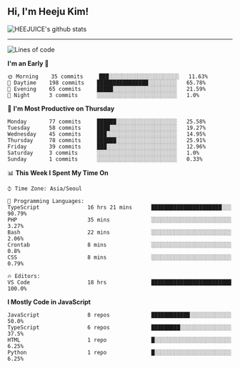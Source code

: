 ## Hi, I'm Heeju Kim!

![HEEJUICE's github stats](https://github-readme-stats.vercel.app/api?username=HEEJUICE&show_icons=true)

---
<!--START_SECTION:waka-->
![Lines of code](https://img.shields.io/badge/From%20Hello%20World%20I%27ve%20Written-8.2%20million%20lines%20of%20code-blue)

**I'm an Early 🐤** 

```text
🌞 Morning    35 commits     ███░░░░░░░░░░░░░░░░░░░░░░   11.63% 
🌆 Daytime    198 commits    ████████████████░░░░░░░░░   65.78% 
🌃 Evening    65 commits     █████░░░░░░░░░░░░░░░░░░░░   21.59% 
🌙 Night      3 commits      ░░░░░░░░░░░░░░░░░░░░░░░░░   1.0%

```
📅 **I'm Most Productive on Thursday** 

```text
Monday       77 commits     ██████░░░░░░░░░░░░░░░░░░░   25.58% 
Tuesday      58 commits     ████░░░░░░░░░░░░░░░░░░░░░   19.27% 
Wednesday    45 commits     ███░░░░░░░░░░░░░░░░░░░░░░   14.95% 
Thursday     78 commits     ██████░░░░░░░░░░░░░░░░░░░   25.91% 
Friday       39 commits     ███░░░░░░░░░░░░░░░░░░░░░░   12.96% 
Saturday     3 commits      ░░░░░░░░░░░░░░░░░░░░░░░░░   1.0% 
Sunday       1 commits      ░░░░░░░░░░░░░░░░░░░░░░░░░   0.33%

```


📊 **This Week I Spent My Time On** 

```text
⌚︎ Time Zone: Asia/Seoul

💬 Programming Languages: 
TypeScript               16 hrs 21 mins      ██████████████████████░░░   90.79% 
PHP                      35 mins             ░░░░░░░░░░░░░░░░░░░░░░░░░   3.27% 
Bash                     22 mins             ░░░░░░░░░░░░░░░░░░░░░░░░░   2.06% 
Crontab                  8 mins              ░░░░░░░░░░░░░░░░░░░░░░░░░   0.8% 
CSS                      8 mins              ░░░░░░░░░░░░░░░░░░░░░░░░░   0.79%

🔥 Editors: 
VS Code                  18 hrs              █████████████████████████   100.0%

```

**I Mostly Code in JavaScript** 

```text
JavaScript               8 repos             ████████████░░░░░░░░░░░░░   50.0% 
TypeScript               6 repos             █████████░░░░░░░░░░░░░░░░   37.5% 
HTML                     1 repo              █░░░░░░░░░░░░░░░░░░░░░░░░   6.25% 
Python                   1 repo              █░░░░░░░░░░░░░░░░░░░░░░░░   6.25%

```



<!--END_SECTION:waka-->
